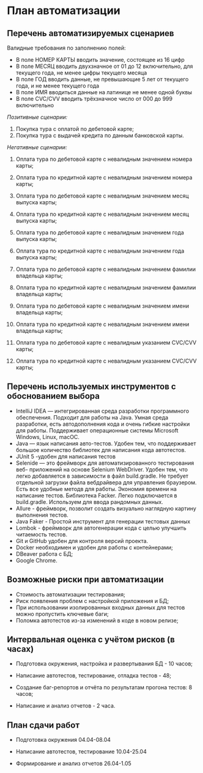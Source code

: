 # План автоматизации


## Перечень автоматизируемых сценариев



Валидные требования по заполнению полей:

- В поле  НОМЕР КАРТЫ вводить значение, состоящее из 16 цифр
- В поле МЕСЯЦ вводить двухзначное от 01 до 12 включительно, для текущего года, не менее цифры текущего месяца
- В поле ГОД вводить данные, не превышающие 5 лет от текущего года, и не менее текущего года
- В поле ИМЯ вводиться данные на латинице не менее одной буквы
- В поле CVC/CVV вводить трёхзначное число от 000 до 999 включительно

_Позитивные сценарии:_

1. Покупка тура с  оплатой по дебетовой карте;
2. Покупка тура с выдачей кредита по данным банковской карты.



_Негативные сценарии:_

1. Оплата тура по дебетовой карте с невалидным значением номера карты;

2. Оплата тура по кредитной карте с невалидным значением номера карты;

3. Оплата тура по дебетовой карте с невалидным значением месяц выпуска карты;

4. Оплата тура по кредитной карте с невалидным значением месяц выпуска карты;

5. Оплата тура по дебетовой карте с невалидным значением года выпуска карты;

6. Оплата тура по кредитной карте с невалидным значением года выпуска карты;

7. Оплата тура по дебетовой карте с невалидным значением фамилии владельца карты;

8. Оплата тура по кредитной карте с невалидным значением фамилии владельца карты;

9. Оплата тура по дебетовой карте с невалидным значением имени владельца карты;

10. Оплата тура по кредитной карте с невалидным значением имени владельца карты;

11. Оплата тура по дебетовой карте с невалидным указанием CVC/CVV карты;

12. Оплата тура по кредитной карте с невалидным указанием CVC/CVV карты;



## Перечень используемых инструментов с обоснованием выбора


- IntelliJ IDEA — интегрированная среда разработки программного обеспечения. Подходит для работы на Java. Умная среда разработки, есть автодополнения кода и очень гибкие настройки для работы. Поддерживает операционные системы Microsoft Windows, Linux, macOC.
- Java  — язык написания авто-тестов. Удобен тем, что поддерживает большое количество библиотек для написания кода автотестов.
- JUnit 5 -удобен для написания тестов
- Selenide — это фреймворк для автоматизированного тестирования веб- приложений на основе Selenium WebDriver. Удобен тем, что легко добавляется в зависимости в файл build.gradle. Не требует отдельной загрузки файла вебдрайвера для управления браузером. Есть все удобные методв для работы. Экономия времени на написание тестов.
  Библиотека Facker. Легко подключается в build.gradle. Используем для ввода рандомных данных.
- Allure - фреймворк, позволит создать визуально наглядную картину выполнения тестов.
- Java Faker - Простой инструмент для генерации тестовых данных
- Lombok -  фреймворк для автогенерации кода с целью улучшить читаемость тестов.
- Git и GitHub удобен для контроля версий проекта.
- Docker необходимен и удобен для работы с контейнерами;
- DBeaver работа с БД;
- Google Chrome.



##  Возможные риски при автоматизации


- Стоимость автоматизации тестирования;
- Риск появления проблем с настройкой приложения и БД;
- При использовании изолированных входных данных для тестов можно пропустить ключевые баги;
- Поломка автотестов из-за изменений в коде в новом релизе;



## Интервальная оценка с учётом рисков (в часах)


- Подготовка окружения, настройка и развертывания БД - 10 часов;

- Написание автотестов, тестирование, отладка тестов - 48;

- Создание баг-репортов и отчёта по результатам прогона тестов: 8 часов;

- Написание и анализ отчетов - 2 часа.



## План сдачи работ

- Подготовка окружения 04.04-08.04

- Написание автотестов, тестирование 10.04-25.04

- Формирование и анализ отчетов 26.04-1.05